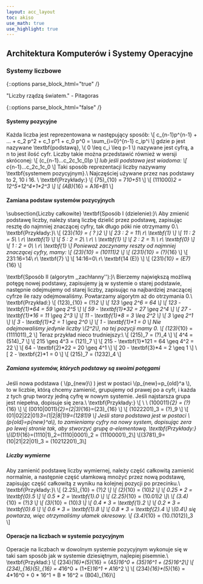 ```yaml
---
layout: acc_layout
toc: akiso
use_math: true
use_highlight: true
---
```


Architektura Komputerów i Systemy Operacyjne
---

### Systemy liczbowe

{::options parse_block_html="true" /}
<div class="math-box"><p>"Liczby rządzą światem." - Pitagoras</p></div>
{::options parse_block_html="false" /}

#### Systemy pozycyjne
Każda liczba jest reprezentowana w następujący sposób:
\\[  c_{n-1}p^{n-1} + ... + c_2 p^2 + c_1 p^1 + c_0 p^0 = \sum_{i=0}^{n-1} c_ip^i  \\]
gdzie p jest nazywane \textbf{podstawą}, \\( 0 \leq c_i \leq p-1 \\) nazywane jest cyfrą, a n to jest ilość cyfr. Liczby takie można przedstawić również w wersji skróconej:
\\[ (c_{n-1}...c_2c_1c_0)_p \\]
lub jeśli podstawa jest wiadoma:
\\[ c_{n-1}...c_2c_1c_0 \\]
Taki sposób reprezentacji liczby nazywamy \textbf{systemem pozycyjnym}.\\
Najczęściej używane przez nas podstawy to 2, 10 i 16. \\
\textbf{Przykłady:}
\\[ (75)_{10} = 7*10+5*1 \\]
\\[ (111000)_2 = 1*2^5+1*2^4+1*2^3 \\]
\\[ (AB)_{16} = A*16+B*1 \\]

#### Zamiana podstaw systemów pozycyjnych
\subsection{Liczby całkowite}
\textbf{Sposób I (dzielenie):}\\
Aby zmienić podstawę liczby, należy starą liczbę dzielić przez podstawę, zapisując resztę do najmniej znaczącej cyfry, tak długo póki nie otrzymamy 0.\\
\textbf{Przykłady:}\\
\\[ (23)_{10} = ( ? )_2 \\]
\\[ 23 : 2 = 11\ r\ \textbf{1} \\]
\\[ 11 : 2 = 5\ \ r\ \textbf{1} \\]
\\[ 5 : 2 = 2\ \ r\ \ \textbf{1} \\]
\\[ 2 : 2 = 1\ \ r\ \textbf{0} \\]
\\[ 1 : 2 = 0\ \ r\ \textbf{1} \\]
Ponieważ zaczynamy reszty od najmniej znaczącej cyfry, mamy:
\\[ (23)_{10} = (10111)_2 \\]
\\[  (231)_{10} = (?)_{16}  \\]
\\[  231:16=14\ r\ \textbf{7} \\]
\\[  14:16=0\ r\ \textbf{14 (E)} \\]
\\[  (231)_{10} = (E7)_{16} \\]

\textbf{Sposób II (algorytm ,,zachłanny''):}\\
Bierzemy największą możliwą potęgę nowej podstawy, zapisujemy ją w systemie o starej podstawie, następnie odejmujemy od starej liczby, zapisując na najbardziej znaczącej cyfrze ile razy odejmowaliśmy. Powtarzamy algorytm aż do otrzymania 0.\\
\textbf{Przykład:}
\\[ (123)_{10} = (?)_2 \\]
\\[ 123 \geq 2^6 = 64 \\]
\\[ 123 - \textbf{1}*64 = 59 \geq 2^5 \\]
\\[ 59 - \textbf{1}*32 = 27 \geq 2^4 \\]
\\[ 27 - \textbf{1}*16 = 11 \geq 2^3 \\]
\\[ 11 - \textbf{1}*8 = 3 \leq 2^2 \\]
\\[ 3 \geq 2^1 \\]
\\[ 3 - \textbf{1}*2 = 1 \geq 2^0 \\]
\\[ 1 - \textbf{1}*1 = 0 \\]
Nie odejmowaliśmy jedynie liczby \\(2^2\\), na tej pozycji mamy 0.
\\[ (123)_{10} = (1111011)_2 \\]
Teraz przykład nieco trudniejszy:\\
\\[ (215)_7 = (?)_4 \\]
\\[ 4^4 = (514)_7 \\]
\\[ 215 \geq 4^3 = (121)_7 \\]
\\[ 215 - \textbf{1}*121 = 64 \geq 4^2 = 22 \\]
\\[ 64 - \textbf{2}*22 = 20 \geq 4^1 \\]
\\[ 20 - \textbf{3}*4 = 2 \geq 1 \\]
\\[ 2 - \textbf{2}*1 = 0 \\]
\\[ (215)_7 = (1232)_4 \\]  
 
##### Zamiana systemów, których podstawy są swoimi potęgami
Jeśli nowa podstawa ( \\(p_{new}\\) ) jest w postaci \\(p_{new}=p_{old}^a \\), to w liczbie, którą chcemy zamienić, grupujemy od prawej po a cyfr, i każda z tych grup tworzy jedną cyfrę w nowym systemie. Jeśli najstarsza grupa jest niepełna, dopisuje się zera.\\
\textbf{Przykłady:}
\\[ \ \ (100011)_{2} = (?)_{16} \\]
\\[ (0010|0011)_{2}=(2|3)_{16}=(23)_{16} \\]
\\[ (1022201)_3 = (?)_9 \\]
\\[ (01|02|22|01)_3=(1|2|8|1)_9=(1281)_9 \\]
Jeśli stara podstawa jest w postaci \\(p_{old}=p_{new}^a\\), to zamieniamy cyfry na nowy system, dopisując zera po lewej stronie tak, aby stworzyć grupę a-elementową.
\textbf{Przykłady:}
\\[(D1)_{16}=(1110|1)_2=(1110|0001)_2 = (11100001)_2\\]
\\[(3781)_9=(10|21|22|01)_3 = (10212201)_3\\] 

##### Liczby wymierne
Aby zamienić podstawę liczby wymiernej, należy część całkowitą zamienić normalnie, a następnie część ułamkową mnożyć przez nową podstawę, zapisując część całkowitą z wyniku na kolejnej pozycji po przecinku.\\
\textbf{Przykłady:}\\
\\[ (2.25)_{10} = (?)_2  \\]
\\[ (2)_{10} = (10)_2 \\]
\\[ 0.25 * 2 = \textbf{0}.5 \\]
\\[ 0.5 * 2 = \textbf{1}.0 \\]
\\[ (2.25)_{10} = (10.01)_2 \\]\\
\\[ (3.4)_{10} = (?)_3 \\]
\\[ (3)_{10} = (10)_3 \\]
\\[ 0.4 * 3 = \textbf{1}.2 \\]
\\[ 0.2 * 3 = \textbf{0}.6 \\]
\\[ 0.6 * 3 = \textbf{1}.8 \\]
\\[ 0.8 * 3 = \textbf{2}.4 \\]
\\(0.4\\) się powtarza, więc otrzymaliśmy ułamek okresowy.
\\[ (3.4)_{10} = (10.(1012))_3 \\]

#### Operacje na liczbach w systemie pozycyjnym
Operacje na liczbach w dowolnym systemie pozycyjnym wykonuje się w taki sam sposób jak w systemie dziesiętnym, najlepiej pisemnie.\\
\textbf{Przykład:}
\\[ (234)_{16}*(5)_{16} = (4*5)*16^0 + (3*5)*16^1 + (2*5)*16^2\\]
\\[ (234)_{16}*(5)_{16} = 4*16^0 + (1+E)*16^1 + A*16^2 \\]
\\[ (234)_{16}*(5)_{16} = 4*16^0 + 0 * 16^1 + B * 16^2 = (B04)_{16}\\]